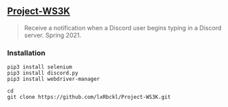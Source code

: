 ## [Project-WS3K](http://lxrbckl.com/Project-WS3K)
> Receive a notification when a Discord user begins typing in a Discord server. Spring 2021.

### Installation
```
pip3 install selenium
pip3 install discord.py
pip3 install webdriver-manager

cd
git clone https://github.com/lxRbckl/Project-WS3K.git
```
